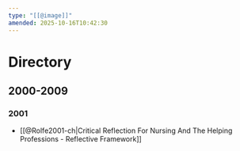 ```yaml
---
type: "[[@image]]"
amended: 2025-10-16T10:42:30
---
```


# Directory
## 2000-2009
### 2001
- [[@Rolfe2001-ch|Critical Reflection For Nursing And The Helping Professions - Reflective Framework]]
